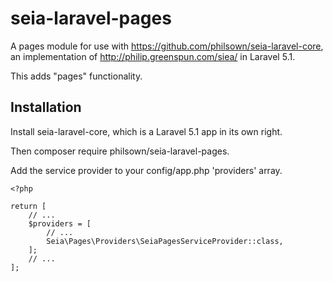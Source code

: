 # seia-laravel-pages

A pages module for use with https://github.com/philsown/seia-laravel-core, an implementation of http://philip.greenspun.com/siea/ in Laravel 5.1.

This adds "pages" functionality.

## Installation

Install seia-laravel-core, which is a Laravel 5.1 app in its own right.

Then composer require philsown/seia-laravel-pages.

Add the service provider to your config/app.php 'providers' array.

```lang=php
<?php

return [
    // ...
    $providers = [
        // ...
        Seia\Pages\Providers\SeiaPagesServiceProvider::class,
    ];
    // ...
];
```
